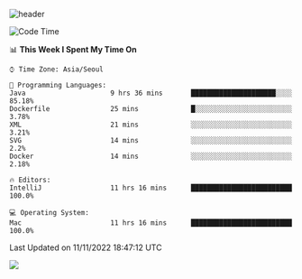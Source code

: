 ![header](https://capsule-render.vercel.app/api?type=Egg&color=timeAuto&height=300&section=header&text=PoPo&fontSize=90&animation=fadeIn)

  <!--START_SECTION:waka-->
![Code Time](http://img.shields.io/badge/Code%20Time-273%20hrs%2022%20mins-blue)

📊 **This Week I Spent My Time On** 

```text
⌚︎ Time Zone: Asia/Seoul

💬 Programming Languages: 
Java                     9 hrs 36 mins       █████████████████████░░░░   85.18% 
Dockerfile               25 mins             █░░░░░░░░░░░░░░░░░░░░░░░░   3.78% 
XML                      21 mins             ░░░░░░░░░░░░░░░░░░░░░░░░░   3.21% 
SVG                      14 mins             ░░░░░░░░░░░░░░░░░░░░░░░░░   2.2% 
Docker                   14 mins             ░░░░░░░░░░░░░░░░░░░░░░░░░   2.18%

🔥 Editors: 
IntelliJ                 11 hrs 16 mins      █████████████████████████   100.0%

💻 Operating System: 
Mac                      11 hrs 16 mins      █████████████████████████   100.0%

```


 Last Updated on 11/11/2022 18:47:12 UTC
<!--END_SECTION:waka-->



<img src="https://capsule-render.vercel.app/api?type=Egg&color=timeAuto&height=300&section=footer&text=PoPo&fontSize=90&animation=fadeIn&reversal=true" />
